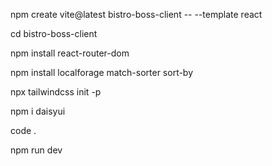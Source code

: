 <!DOCTYPE html>
<html lang="en">
<head>
  <meta charset="UTF-8">
  <meta name="viewport" content="width=device-width, initial-scale=1.0">
  <title>Install And Setup</title>
</head>
<body>
<p>npm create vite@latest bistro-boss-client -- --template react</p>
<p>cd bistro-boss-client</p>
<p>npm install react-router-dom</p>
<p>npm install localforage match-sorter sort-by</p>
<p>npx tailwindcss init -p</p>
<p>npm i daisyui</p>
<p>code .</p>
<p>npm run dev</p>

</body>
</html>
